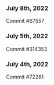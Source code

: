 ### July 8th, 2022

Commit #67557

### July 5th, 2022

Commit #314353


### July 4th, 2022

Commit #72281
